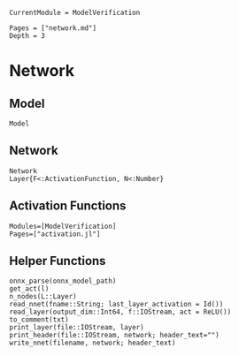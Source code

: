 ```@meta
CurrentModule = ModelVerification
```

```@contents
Pages = ["network.md"]
Depth = 3
```

# Network

## Model
```@docs
Model
```

## Network
```@docs
Network
Layer{F<:ActivationFunction, N<:Number}
```

## Activation Functions
```@autodocs
Modules=[ModelVerification]
Pages=["activation.jl"]
```

## Helper Functions
```@docs
onnx_parse(onnx_model_path)
get_act(l)
n_nodes(L::Layer)
read_nnet(fname::String; last_layer_activation = Id())
read_layer(output_dim::Int64, f::IOStream, act = ReLU())
to_comment(txt)
print_layer(file::IOStream, layer)
print_header(file::IOStream, network; header_text="")
write_nnet(filename, network; header_text)
```